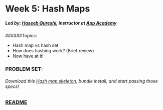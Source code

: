 # Week 5: Hash Maps
##### Led by: [Haseeb Qureshi](https://github.com/Haseeb-Qureshi/), instructor at [App Academy](http://appacademy.io)

######Topics:
* Hash map vs hash set
* How does hashing work? (Brief review)
* Now have at it!

### PROBLEM SET:
###### Download this [Hash map skeleton](lib/week5_hash_map/skeleton.zip), bundle install, and start passing those specs!

### [README](lib/week5_hash_map/README.md)
